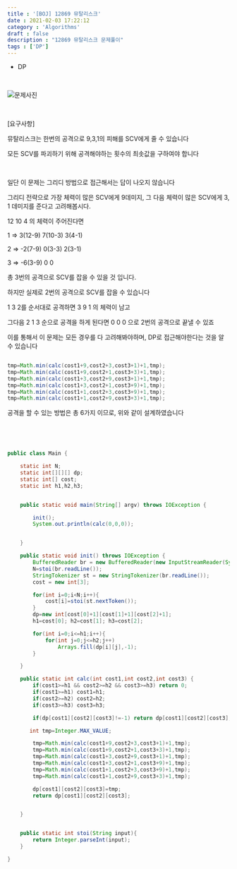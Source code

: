 ```yaml
---
title : '[BOJ] 12869 뮤탈리스크'
date : 2021-02-03 17:22:12
category : 'Algorithms'
draft : false
description : "12869 뮤탈리스크 문제풀이"
tags : ['DP']
---
```


* DP


<br/>

![문제사진](https://user-images.githubusercontent.com/57346393/106753294-d4f20a80-666e-11eb-894e-a03bdab9f4ad.png)

<br/>

[요구사항]

뮤탈리스크는 한번의 공격으로 9,3,1의 피해를 SCV에게 줄 수 있습니다

모든 SCV를 파괴하기 위해 공격해야하는 횟수의 최솟값을 구하여야 합니다



<br/>

일단 이 문제는 그리디 방법으로 접근해서는 답이 나오지 않습니다

그리디 전략으로 가장 체력이 많은 SCV에게 9데미지, 그 다음 체력이 많은 SCV에게 3, 1 데미지를 준다고 고려해봅시다.

12 10 4 의 체력이 주어진다면

1 => 3(12-9) 7(10-3) 3(4-1)

2 => -2(7-9) 0(3-3) 2(3-1)

3 => -6(3-9) 0 0

총 3번의 공격으로 SCV를 잡을 수 있을 것 입니다.

하지만 실제로 2번의 공격으로 SCV를 잡을 수 있습니다

1 3 2를 순서대로 공격하면 3 9 1 의 체력이 남고

그다음 2 1 3 순으로 공격을 하게 된다면 0 0 0 으로 2번의 공격으로 끝낼 수 있죠

이를 통해서 이 문제는 모든 경우를 다 고려해봐야하며, DP로 접근해야한다는 것을 알 수 있습니다

```java

tmp=Math.min(calc(cost1+9,cost2+3,cost3+1)+1,tmp);
tmp=Math.min(calc(cost1+9,cost2+1,cost3+3)+1,tmp);
tmp=Math.min(calc(cost1+3,cost2+9,cost3+1)+1,tmp);
tmp=Math.min(calc(cost1+3,cost2+1,cost3+9)+1,tmp);
tmp=Math.min(calc(cost1+1,cost2+3,cost3+9)+1,tmp);
tmp=Math.min(calc(cost1+1,cost2+9,cost3+3)+1,tmp);

```

공격을 할 수 있는 방법은 총 6가지 이므로, 위와 같이 설계하였습니다




<br/> <br/>

```java

public class Main {

    static int N;
    static int[][][] dp;
    static int[] cost;
    static int h1,h2,h3;


    public static void main(String[] argv) throws IOException {

        init();
        System.out.println(calc(0,0,0));


    }

    public static void init() throws IOException {
        BufferedReader br = new BufferedReader(new InputStreamReader(System.in));
        N=stoi(br.readLine());
        StringTokenizer st = new StringTokenizer(br.readLine());
        cost = new int[3];

        for(int i=0;i<N;i++){
            cost[i]=stoi(st.nextToken());
        }
        dp=new int[cost[0]+1][cost[1]+1][cost[2]+1];
        h1=cost[0]; h2=cost[1]; h3=cost[2];

        for(int i=0;i<=h1;i++){
            for(int j=0;j<=h2;j++)
                Arrays.fill(dp[i][j],-1);
        }

    }

    public static int calc(int cost1,int cost2,int cost3) {
        if(cost1>=h1 && cost2>=h2 && cost3>=h3) return 0;
        if(cost1>=h1) cost1=h1;
        if(cost2>=h2) cost2=h2;
        if(cost3>=h3) cost3=h3;

        if(dp[cost1][cost2][cost3]!=-1) return dp[cost1][cost2][cost3];

       int tmp=Integer.MAX_VALUE;

        tmp=Math.min(calc(cost1+9,cost2+3,cost3+1)+1,tmp);
        tmp=Math.min(calc(cost1+9,cost2+1,cost3+3)+1,tmp);
        tmp=Math.min(calc(cost1+3,cost2+9,cost3+1)+1,tmp);
        tmp=Math.min(calc(cost1+3,cost2+1,cost3+9)+1,tmp);
        tmp=Math.min(calc(cost1+1,cost2+3,cost3+9)+1,tmp);
        tmp=Math.min(calc(cost1+1,cost2+9,cost3+3)+1,tmp);

        dp[cost1][cost2][cost3]=tmp;
        return dp[cost1][cost2][cost3];


    }


    public static int stoi(String input){
        return Integer.parseInt(input);
    }

}


```